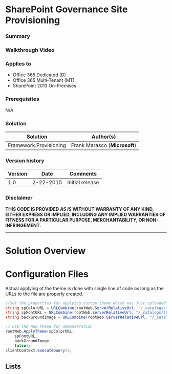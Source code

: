 # SharePoint Governance Site Provisioning #

### Summary ###

### Walkthrough Video ###

### Applies to ###
- Office 365 Dedicated (D)
- Office 365 Multi-Tenant (MT)
- SharePoint 2013 On-Premises

### Prerequisites ###
N/A

### Solution ###
Solution | Author(s)
---------|----------
Framework.Provisioning | Frank Marasco (**Microsoft**)

### Version history ###

Version  | Date | Comments
---------| -----| --------
1.0  | 2-22-2015 | Initial release

### Disclaimer ###
**THIS CODE IS PROVIDED *AS IS* WITHOUT WARRANTY OF ANY KIND, EITHER EXPRESS OR IMPLIED, INCLUDING ANY IMPLIED WARRANTIES OF FITNESS FOR A PARTICULAR PURPOSE, MERCHANTABILITY, OR NON-INFRINGEMENT.**

----------

# Solution Overview #

# Configuration Files #
Actual applying of the theme is done with single line of code as long as the URLs to the file are properly created.
    
```C#
//Set the properties for applying custom theme which was just uploaded
string spColorURL = URLCombine(rootWeb.ServerRelativeUrl, "/_catalogs/theme/15/contoso.spcolor");
string spFontURL = URLCombine(rootWeb.ServerRelativeUrl, "/_catalogs/theme/15/contoso.spfont");
string backGroundImage = URLCombine(rootWeb.ServerRelativeUrl, "/_catalogs/theme/15/contosobg.jpg");

// Use the Red theme for demonstration
rootWeb.ApplyTheme(spColorURL,
    spFontURL,
    backGroundImage,
    false);
clientContext.ExecuteQuery();
```
## Lists ##